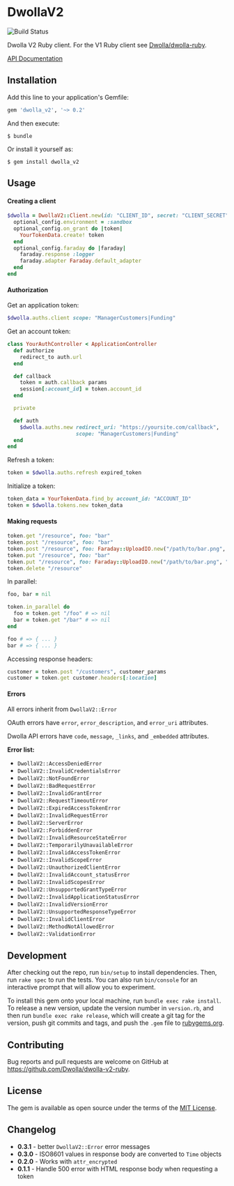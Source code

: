 # DwollaV2

![Build Status](https://travis-ci.org/Dwolla/dwolla-v2-ruby.svg)

Dwolla V2 Ruby client. For the V1 Ruby client see [Dwolla/dwolla-ruby](https://github.com/Dwolla/dwolla-ruby).

[API Documentation](https://docsv2.dwolla.com)

## Installation

Add this line to your application's Gemfile:

```ruby
gem 'dwolla_v2', '~> 0.2'
```

And then execute:

    $ bundle

Or install it yourself as:

    $ gem install dwolla_v2

## Usage

#### Creating a client

```ruby
$dwolla = DwollaV2::Client.new(id: "CLIENT_ID", secret: "CLIENT_SECRET") do |optional_config|
  optional_config.environment = :sandbox
  optional_config.on_grant do |token|
    YourTokenData.create! token
  end
  optional_config.faraday do |faraday|
    faraday.response :logger
    faraday.adapter Faraday.default_adapter
  end
end
```

#### Authorization

Get an application token:

```ruby
$dwolla.auths.client scope: "ManagerCustomers|Funding"
```

Get an account token:

```ruby
class YourAuthController < ApplicationController
  def authorize
    redirect_to auth.url
  end

  def callback
    token = auth.callback params
    session[:account_id] = token.account_id
  end

  private

  def auth
    $dwolla.auths.new redirect_uri: "https://yoursite.com/callback",
                      scope: "ManagerCustomers|Funding"
  end
end
```

Refresh a token:

```ruby
token = $dwolla.auths.refresh expired_token
```

Initialize a token:

```ruby
token_data = YourTokenData.find_by account_id: "ACCOUNT_ID"
token = $dwolla.tokens.new token_data
```

#### Making requests

```ruby
token.get "/resource", foo: "bar"
token.post "/resource", foo: "bar"
token.post "/resource", foo: Faraday::UploadIO.new("/path/to/bar.png", "image/png")
token.put "/resource", foo: "bar"
token.put "/resource", foo: Faraday::UploadIO.new("/path/to/bar.png", "image/png")
token.delete "/resource"
```

In parallel:

```ruby
foo, bar = nil

token.in_parallel do
  foo = token.get "/foo" # => nil
  bar = token.get "/bar" # => nil
end

foo # => { ... }
bar # => { ... }
```

Accessing response headers:

```ruby
customer = token.post "/customers", customer_params
customer = token.get customer.headers[:location]
```

#### Errors

All errors inherit from `DwollaV2::Error`

OAuth errors have `error`, `error_description`, and `error_uri` attributes.

Dwolla API errors have `code`, `message`, `_links`, and `_embedded` attributes.

**Error list:**

- `DwollaV2::AccessDeniedError`
- `DwollaV2::InvalidCredentialsError`
- `DwollaV2::NotFoundError`
- `DwollaV2::BadRequestError`
- `DwollaV2::InvalidGrantError`
- `DwollaV2::RequestTimeoutError`
- `DwollaV2::ExpiredAccessTokenError`
- `DwollaV2::InvalidRequestError`
- `DwollaV2::ServerError`
- `DwollaV2::ForbiddenError`
- `DwollaV2::InvalidResourceStateError`
- `DwollaV2::TemporarilyUnavailableError`
- `DwollaV2::InvalidAccessTokenError`
- `DwollaV2::InvalidScopeError`
- `DwollaV2::UnauthorizedClientError`
- `DwollaV2::InvalidAccount_statusError`
- `DwollaV2::InvalidScopesError`
- `DwollaV2::UnsupportedGrantTypeError`
- `DwollaV2::InvalidApplicationStatusError`
- `DwollaV2::InvalidVersionError`
- `DwollaV2::UnsupportedResponseTypeError`
- `DwollaV2::InvalidClientError`
- `DwollaV2::MethodNotAllowedError`
- `DwollaV2::ValidationError`

## Development

After checking out the repo, run `bin/setup` to install dependencies. Then, run `rake spec` to run the tests. You can also run `bin/console` for an interactive prompt that will allow you to experiment.

To install this gem onto your local machine, run `bundle exec rake install`. To release a new version, update the version number in `version.rb`, and then run `bundle exec rake release`, which will create a git tag for the version, push git commits and tags, and push the `.gem` file to [rubygems.org](https://rubygems.org).

## Contributing

Bug reports and pull requests are welcome on GitHub at https://github.com/Dwolla/dwolla-v2-ruby.

## License

The gem is available as open source under the terms of the [MIT License](https://github.com/Dwolla/dwolla-v2-ruby).

## Changelog

- **0.3.1** - better `DwollaV2::Error` error messages
- **0.3.0** - ISO8601 values in response body are converted to `Time` objects
- **0.2.0** - Works with `attr_encrypted`
- **0.1.1** - Handle 500 error with HTML response body when requesting a token
